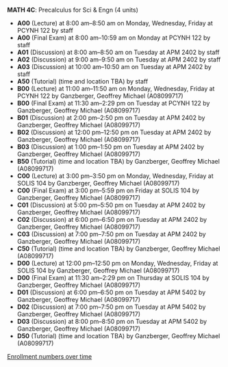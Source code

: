 **MATH 4C**: Precalculus for Sci & Engn (4 units)

- **A00** (Lecture) at 8:00 am–8:50 am on Monday, Wednesday, Friday at PCYNH 122 by staff
- **A00** (Final Exam) at 8:00 am–10:59 am on Monday at PCYNH 122 by staff
- **A01** (Discussion) at 8:00 am–8:50 am on Tuesday at APM 2402 by staff
- **A02** (Discussion) at 9:00 am–9:50 am on Tuesday at APM 2402 by staff
- **A03** (Discussion) at 10:00 am–10:50 am on Tuesday at APM 2402 by staff
- **A50** (Tutorial) (time and location TBA) by staff
- **B00** (Lecture) at 11:00 am–11:50 am on Monday, Wednesday, Friday at PCYNH 122 by Ganzberger, Geoffrey Michael (A08099717)
- **B00** (Final Exam) at 11:30 am–2:29 pm on Tuesday at PCYNH 122 by Ganzberger, Geoffrey Michael (A08099717)
- **B01** (Discussion) at 2:00 pm–2:50 pm on Tuesday at APM 2402 by Ganzberger, Geoffrey Michael (A08099717)
- **B02** (Discussion) at 12:00 pm–12:50 pm on Tuesday at APM 2402 by Ganzberger, Geoffrey Michael (A08099717)
- **B03** (Discussion) at 1:00 pm–1:50 pm on Tuesday at APM 2402 by Ganzberger, Geoffrey Michael (A08099717)
- **B50** (Tutorial) (time and location TBA) by Ganzberger, Geoffrey Michael (A08099717)
- **C00** (Lecture) at 3:00 pm–3:50 pm on Monday, Wednesday, Friday at SOLIS 104 by Ganzberger, Geoffrey Michael (A08099717)
- **C00** (Final Exam) at 3:00 pm–5:59 pm on Friday at SOLIS 104 by Ganzberger, Geoffrey Michael (A08099717)
- **C01** (Discussion) at 5:00 pm–5:50 pm on Tuesday at APM 2402 by Ganzberger, Geoffrey Michael (A08099717)
- **C02** (Discussion) at 6:00 pm–6:50 pm on Tuesday at APM 2402 by Ganzberger, Geoffrey Michael (A08099717)
- **C03** (Discussion) at 7:00 pm–7:50 pm on Tuesday at APM 2402 by Ganzberger, Geoffrey Michael (A08099717)
- **C50** (Tutorial) (time and location TBA) by Ganzberger, Geoffrey Michael (A08099717)
- **D00** (Lecture) at 12:00 pm–12:50 pm on Monday, Wednesday, Friday at SOLIS 104 by Ganzberger, Geoffrey Michael (A08099717)
- **D00** (Final Exam) at 11:30 am–2:29 pm on Thursday at SOLIS 104 by Ganzberger, Geoffrey Michael (A08099717)
- **D01** (Discussion) at 6:00 pm–6:50 pm on Tuesday at APM 5402 by Ganzberger, Geoffrey Michael (A08099717)
- **D02** (Discussion) at 7:00 pm–7:50 pm on Tuesday at APM 5402 by Ganzberger, Geoffrey Michael (A08099717)
- **D03** (Discussion) at 8:00 pm–8:50 pm on Tuesday at APM 5402 by Ganzberger, Geoffrey Michael (A08099717)
- **D50** (Tutorial) (time and location TBA) by Ganzberger, Geoffrey Michael (A08099717)

[Enrollment numbers over time](./MATH4C.tsv)
